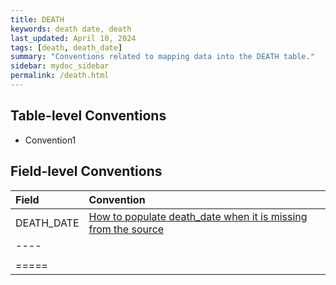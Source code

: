 ```yaml
---
title: DEATH
keywords: death date, death
last_updated: April 10, 2024
tags: [death, death_date]
summary: "Conventions related to mapping data into the DEATH table."
sidebar: mydoc_sidebar
permalink: /death.html
---
```


## Table-level Conventions

- Convention1

## Field-level Conventions

| **Field** | **Convention** |
|:--------|:-------|
| DEATH_DATE   |  [How to populate death_date when it is missing from the source](missing_death_date.html)  |
|----
|  |    |
|=====